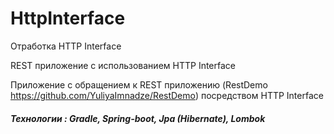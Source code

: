 # HttpInterface
Отработка HTTP Interface

REST приложение с использованием HTTP Interface

Приложение с обращением к REST приложению (RestDemo https://github.com/YuliyaImnadze/RestDemo) посредством HTTP Interface

##### Технологии : Gradle, Spring-boot, Jpa (Hibernate), Lombok
